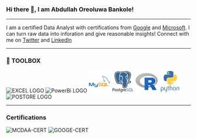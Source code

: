 ### Hi there 👋, I am Abdullah Oreoluwa Bankole!

---
I am a certified Data Analyst with certifications from [Google](https://coursera.org/share/ff65e72cc919b4c7f7ff1b18fd7e5604) and [Microsoft](https://www.credly.com/badges/c8261f14-6c91-463c-bbd0-52a41a5e3c94/public_url). I can turn raw data into inforation and give reasonable insights!
Connect with me on [Twitter](https://twitter.com/BankoleOre) and [LinkedIn](https://www.linkedin.com/in/abdullahbankole/)

---
### 🧰 TOOLBOX
<img src ="https://cdn.worldvectorlogo.com/logos/excel-4.svg" alt="EXCEL LOGO" width="60" height="60" /> <img src ="https://cdn.worldvectorlogo.com/logos/power-bi-1.svg" alt="PowerBi LOGO" width="60" height="60" /> <img src ="https://github.com/devicons/devicon/blob/master/icons/mysql/mysql-original-wordmark.svg" alt="MYSQL LOGO" width="60" height="60" /> <img src ="https://github.com/devicons/devicon/blob/master/icons/postgresql/postgresql-original-wordmark.svg" alt="POSTGRE LOGO" width="60" height="60" />  <img src ="https://github.com/devicons/devicon/blob/master/icons/r/r-original.svg" alt="R LOGO" width="60" height="60" />   <img src ="https://github.com/devicons/devicon/blob/master/icons/python/python-original-wordmark.svg" alt="POSTGRE LOGO" width="60" height="60" /> 
<img src= "https://cdn.worldvectorlogo.com/logos/microsoft-sql-server-1.svg" alt="POSTGRE LOGO" width="60" height="60" />

---
### Certifications

<img src ="https://user-images.githubusercontent.com/57878434/177330699-4ceac2a8-aaa6-49b1-8769-618589d62511.jpg" alt="MCDAA-CERT" width="400" height="400" /> <img src ="https://user-images.githubusercontent.com/57878434/177331440-76097720-2073-4257-aa8b-4974ecfcadbb.jpg" alt="GOOGE-CERT" width="400" height="400" />


<!--
**OreBank/OreBank** is a ✨ _special_ ✨ repository because its `README.md` (this file) appears on your GitHub profile.

Here are some ideas to get you started:

- 🔭 I’m currently working on ...
- 🌱 I’m currently learning ...
- 👯 I’m looking to collaborate on ...
- 🤔 I’m looking for help with ...
- 💬 Ask me about ...
- 📫 How to reach me: ...
- 😄 Pronouns: ...
- ⚡ Fun fact: ...
-->
